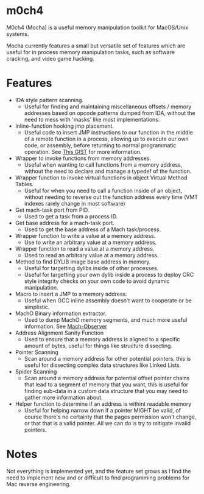 # m0ch4

M0ch4 (Mocha) is a useful memory manipulation toolkit for MacOS/Unix systems.

Mocha currently features a small but versatile set of features which are useful for in process memory manipulation tasks, such as software cracking, and video game hacking.

# Features

- IDA style pattern scanning.
  - Useful for finding and maintaining miscellaneous offsets / memory addresses based on opcode patterns dumped from IDA, without the need to mess with 'masks' like most implementations.
- Inline-function hooking jmp placement.
  - Useful code to insert JMP instructions to our function in the middle of a remote function in a process, allowing us to execute our own code, or assembly, before returning to normal programmatic operation. See [This GIST](https://gist.github.com/ItsJustMeChris/1aeff828b43e6aa00a477b5c79da164c) for more information.
- Wrapper to invoke functions from memory addresses.
  - Useful when wanting to call functions from a memory address, without the need to declare and manage a typedef of the function.
- Wrapper function to invoke virtual functions in object Virtual Method Tables. 
   - Useful for when you need to call a function inside of an object, without needing to reverse out the function address every time (VMT indexes rarely change in most software)  
- Get mach-task port from PID.
  - Used to get a task from a process ID.
- Get base address for a mach-task port.
  - Used to get the base address of a Mach task/process.
- Wrapper function to write a value at a memory address.
  - Use to write an arbitrary value at a memory address.
- Wrapper function to read a value at a memory address.
  - Used to read an arbitrary value at a memory address.
- Method to find DYLIB image base address in memory. 
  - Useful for targetting dylibs inside of other processes.
  - Useful for targetting your own dylib inside a process to deploy CRC style integrity checks on your own code to avoid dynamic manipulation. 
- Macro to insert a JMP to a memory address.
  - Useful when GCC inline assembly doesn't want to cooperate or be simplistic.
- MachO Binary information extractor.
  - Used to dump MachO memory segments, and much more useful information. See [Mach-Observer](https://github.com/ItsJustMeChris/mach-observer)
- Address Alignment Sanity Function
  - Used to ensure that a memory address is aligned to a specific amount of bytes, useful for things like structure dissecting.
- Pointer Scanning
  - Scan around a memory address for other potential pointers, this is useful for dissecting complex data structures like Linked Lists.
- Spider Scanning
  - Scan around a memory address for potential offset pointer chains that lead to a segment of memory that you want, this is useful for finding sub-data in a custom data structure that you may need to gather more information about.
- Helper function to determine if an address is withint readable memory
  - Useful for helping narrow down if a pointer MIGHT be valid, of course there's no certainty that the pages permission won't change, or that that is a valid pointer. All we can do is try to mitigate invalid pointers. 

# Notes

Not everything is implemented yet, and the feature set grows as I find the need to implement new and or difficult to find programming problems for Mac reverse engineering.
